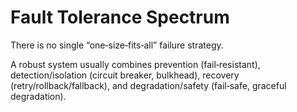 # Fault Tolerance Spectrum

There is no single “one‑size‑fits‑all” failure strategy.

A robust system usually combines prevention (fail‑resistant), detection/isolation (circuit breaker, bulkhead), recovery (retry/rollback/fallback), and degradation/safety (fail‑safe, graceful degradation).